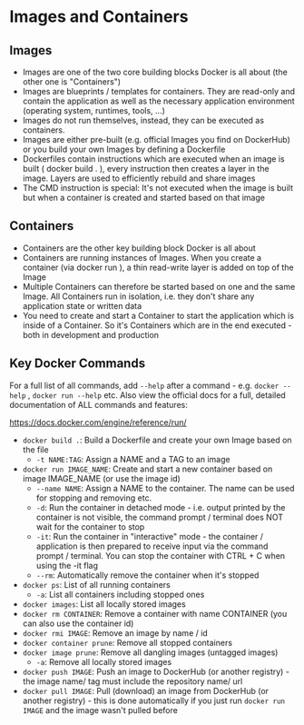 # Images and Containers

## Images

- Images are one of the two core building blocks Docker is all about (the other one is
"Containers")
- Images are blueprints / templates for containers. They are read-only and contain the
application as well as the necessary application environment (operating system, runtimes, tools,
...)
- Images do not run themselves, instead, they can be executed as containers.
- Images are either pre-built (e.g. official Images you find on DockerHub) or you build your own
Images by defining a Dockerfile
- Dockerfiles contain instructions which are executed when an image is built ( docker build . ),
every instruction then creates a layer in the image. Layers are used to efficiently rebuild and
share images
- The CMD instruction is special: It's not executed when the image is built but when a container
is created and started based on that image

## Containers

- Containers are the other key building block Docker is all about
- Containers are running instances of Images. When you create a container (via docker run ), a
thin read-write layer is added on top of the Image
- Multiple Containers can therefore be started based on one and the same Image. All
Containers run in isolation, i.e. they don't share any application state or written data
- You need to create and start a Container to start the application which is inside of a Container. So
it's Containers which are in the end executed - both in development and production

## Key Docker Commands

For a full list of all commands, add `--help` after a command - e.g. `docker --help` , `docker run
--help` etc. Also view the official docs for a full, detailed documentation of ALL commands and features:

https://docs.docker.com/engine/reference/run/

- `docker build .`: Build a Dockerfile and create your own Image based on the file
  - `-t NAME:TAG`: Assign a NAME and a TAG to an image
- `docker run IMAGE_NAME`: Create and start a new container based on image IMAGE_NAME (or
use the image id)
  - `--name NAME`: Assign a NAME to the container. The name can be used for stopping and
removing etc.
  - `-d`: Run the container in detached mode - i.e. output printed by the container is not
visible, the command prompt / terminal does NOT wait for the container to stop
  - `-it`: Run the container in "interactive" mode - the container / application is then
prepared to receive input via the command prompt / terminal. You can stop the
container with CTRL + C when using the -it flag
  - `--rm`: Automatically remove the container when it's stopped
- `docker ps`: List of all running containers
  - `-a`: List all containers including stopped ones
- `docker images`: List all locally stored images
- `docker rm CONTAINER`: Remove a container with name CONTAINER (you can also use the
container id)
- `docker rmi IMAGE`: Remove an image by name / id
- `docker container prune`: Remove all stopped containers
- `docker image prune`: Remove all dangling images (untagged images)
  - `-a`: Remove all locally stored images
- `docker push IMAGE`: Push an image to DockerHub (or another registry) - the image name/
tag must include the repository name/ url
- `docker pull IMAGE`: Pull (download) an image from DockerHub (or another registry) - this
is done automatically if you just run `docker run IMAGE` and the image wasn't pulled before
